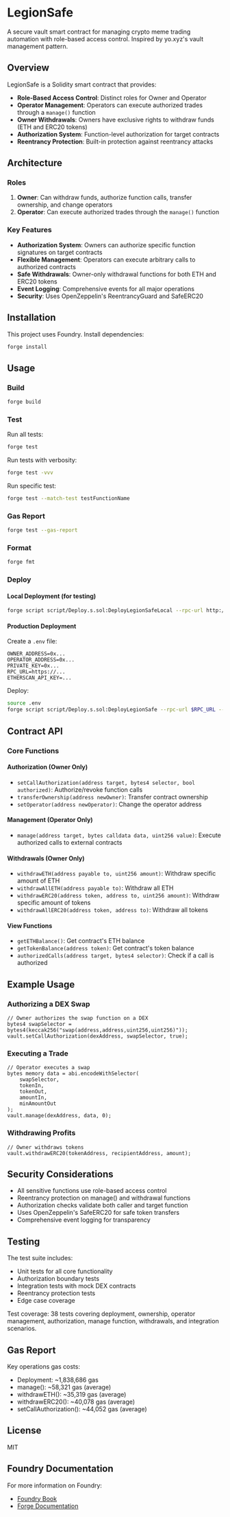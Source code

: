 # LegionSafe

A secure vault smart contract for managing crypto meme trading automation with role-based access control. Inspired by yo.xyz's vault management pattern.

## Overview

LegionSafe is a Solidity smart contract that provides:

- **Role-Based Access Control**: Distinct roles for Owner and Operator
- **Operator Management**: Operators can execute authorized trades through a `manage()` function
- **Owner Withdrawals**: Owners have exclusive rights to withdraw funds (ETH and ERC20 tokens)
- **Authorization System**: Function-level authorization for target contracts
- **Reentrancy Protection**: Built-in protection against reentrancy attacks

## Architecture

### Roles

1. **Owner**: Can withdraw funds, authorize function calls, transfer ownership, and change operators
2. **Operator**: Can execute authorized trades through the `manage()` function

### Key Features

- **Authorization System**: Owners can authorize specific function signatures on target contracts
- **Flexible Management**: Operators can execute arbitrary calls to authorized contracts
- **Safe Withdrawals**: Owner-only withdrawal functions for both ETH and ERC20 tokens
- **Event Logging**: Comprehensive events for all major operations
- **Security**: Uses OpenZeppelin's ReentrancyGuard and SafeERC20

## Installation

This project uses Foundry. Install dependencies:

```bash
forge install
```

## Usage

### Build

```bash
forge build
```

### Test

Run all tests:
```bash
forge test
```

Run tests with verbosity:
```bash
forge test -vvv
```

Run specific test:
```bash
forge test --match-test testFunctionName
```

### Gas Report

```bash
forge test --gas-report
```

### Format

```bash
forge fmt
```

### Deploy

#### Local Deployment (for testing)

```bash
forge script script/Deploy.s.sol:DeployLegionSafeLocal --rpc-url http://localhost:8545 --broadcast
```

#### Production Deployment

Create a `.env` file:
```
OWNER_ADDRESS=0x...
OPERATOR_ADDRESS=0x...
PRIVATE_KEY=0x...
RPC_URL=https://...
ETHERSCAN_API_KEY=...
```

Deploy:
```bash
source .env
forge script script/Deploy.s.sol:DeployLegionSafe --rpc-url $RPC_URL --broadcast --verify
```

## Contract API

### Core Functions

#### Authorization (Owner Only)

- `setCallAuthorization(address target, bytes4 selector, bool authorized)`: Authorize/revoke function calls
- `transferOwnership(address newOwner)`: Transfer contract ownership
- `setOperator(address newOperator)`: Change the operator address

#### Management (Operator Only)

- `manage(address target, bytes calldata data, uint256 value)`: Execute authorized calls to external contracts

#### Withdrawals (Owner Only)

- `withdrawETH(address payable to, uint256 amount)`: Withdraw specific amount of ETH
- `withdrawAllETH(address payable to)`: Withdraw all ETH
- `withdrawERC20(address token, address to, uint256 amount)`: Withdraw specific amount of tokens
- `withdrawAllERC20(address token, address to)`: Withdraw all tokens

#### View Functions

- `getETHBalance()`: Get contract's ETH balance
- `getTokenBalance(address token)`: Get contract's token balance
- `authorizedCalls(address target, bytes4 selector)`: Check if a call is authorized

## Example Usage

### Authorizing a DEX Swap

```solidity
// Owner authorizes the swap function on a DEX
bytes4 swapSelector = bytes4(keccak256("swap(address,address,uint256,uint256)"));
vault.setCallAuthorization(dexAddress, swapSelector, true);
```

### Executing a Trade

```solidity
// Operator executes a swap
bytes memory data = abi.encodeWithSelector(
    swapSelector,
    tokenIn,
    tokenOut,
    amountIn,
    minAmountOut
);
vault.manage(dexAddress, data, 0);
```

### Withdrawing Profits

```solidity
// Owner withdraws tokens
vault.withdrawERC20(tokenAddress, recipientAddress, amount);
```

## Security Considerations

- All sensitive functions use role-based access control
- Reentrancy protection on manage() and withdrawal functions
- Authorization checks validate both caller and target function
- Uses OpenZeppelin's SafeERC20 for safe token transfers
- Comprehensive event logging for transparency

## Testing

The test suite includes:

- Unit tests for all core functionality
- Authorization boundary tests
- Integration tests with mock DEX contracts
- Reentrancy protection tests
- Edge case coverage

Test coverage: 38 tests covering deployment, ownership, operator management, authorization, manage function, withdrawals, and integration scenarios.

## Gas Report

Key operations gas costs:
- Deployment: ~1,838,686 gas
- manage(): ~58,321 gas (average)
- withdrawETH(): ~35,319 gas (average)
- withdrawERC20(): ~40,078 gas (average)
- setCallAuthorization(): ~44,052 gas (average)

## License

MIT

## Foundry Documentation

For more information on Foundry:
- [Foundry Book](https://book.getfoundry.sh/)
- [Forge Documentation](https://github.com/foundry-rs/foundry)
